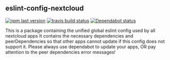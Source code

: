 ## eslint-config-nextcloud

[![npm last version](https://img.shields.io/npm/v/eslint-config-nextcloud.svg?style=flat-square)](https://www.npmjs.com/package/eslint-config-nextcloud)
[![travis build status](https://img.shields.io/travis/com/nextcloud/eslint-config-nextcloud/master.svg?style=flat-square)](https://travis-ci.com/nextcloud/eslint-config-nextcloud)
[![Dependabot status](https://img.shields.io/badge/Dependabot-enabled-brightgreen.svg?longCache=true&style=flat-square&logo=dependabot)](https://dependabot.com)


This is a package containing the unified global eslint config used by all nextcloud apps
It contains the necessary dependencies and peerDependencies so that other apps cannot update if this config does not support it.
Please always use dependabot to update your apps, OR pay attention to the peer dependencies error messages!
